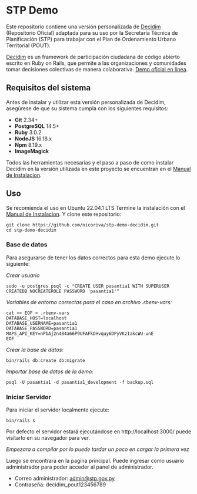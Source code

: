 # STP Demo

Este repositorio contiene una versión personalizada de [Decidim](https://github.com/decidim/decidim) (Repositorio Oficial) adaptada para su uso por la Secretaría Técnica de Planificación (STP) para trabajar con el Plan de Ordenamiento Urbano Territorial (POUT).

[Decidim](https://decidim.org/) es un framework de participación ciudadana de código abierto escrito en Ruby on Rails, que permite a las organizaciones y comunidades tomar decisiones colectivas de manera colaborativa.
[Demo oficial en linea](https://try.decidim.org/).

## Requisitos del sistema

Antes de instalar y utilizar esta versión personalizada de Decidim, asegúrese de que su sistema cumpla con los siguientes requisitos:

-    **Git**  2.34+
-   **PostgreSQL**  14.5+
-   **Ruby**  3.0.2
-   **NodeJS**  16.18.x
-   **Npm**  8.19.x
-   **ImageMagick**

Todos las herramientas necesarias y el paso a paso de como instalar Decidim en la versión utilizada en este proyecto se encuentran en el [Manual de Instalacion](https://docs.decidim.org/en/develop/install/manual).


## Uso

  Se recomienda el uso en Ubuntu 22.04.1 LTS
  Termine la instalación con el [Manual de Instalacion](https://docs.decidim.org/en/develop/install/manual). Y clone este repositorio:
```
git clone https://github.com/nicoriva/stp-demo-decidim.git
cd stp-demo-decidim
```
### Base de datos
Para asegurarse de tener los datos correctos para esta demo ejecute lo siguiente:

*Crear usuario*
```
sudo -u postgres psql -c "CREATE USER pasantia1 WITH SUPERUSER CREATEDB NOCREATEROLE PASSWORD 'pasantia1'"
```
*Variables de entorno correctas para el caso en archivo .rbenv-vars:*
```
cat << EOF > .rbenv-vars
DATABASE_HOST=localhost
DATABASE_USERNAME=pasantia1
DATABASE_PASSWORD=pasantia1
MAPS_API_KEY=nPbAj2n484a66P9UFAFkDHvquy6DPyVKzIakcWU-unE
EOF
```
*Crear la base de datos:*
```
bin/rails db:create db:migrate
```
*Importar base de datos de la demo:*
```
psql -U pasantia1 -d pasantia1_development -f backup.sql
```
### Iniciar Servidor
Para iniciar el servidor localmente ejecute:
```
bin/rails s
```
Por defecto el servidor estará ejecutándose en http://localhost:3000/ puede visitarlo en su navegador para ver.

*Empezara a compilar por lo puede tardar un poco en cargar la primera vez*

Luego se encontrara en la pagina principal.
Puede ingresar como usuario administrador para poder acceder al panel de administrador.

 - Correo administrador: admin@stp.gov.py 
 - Contraseña: decidim_pout123456789


